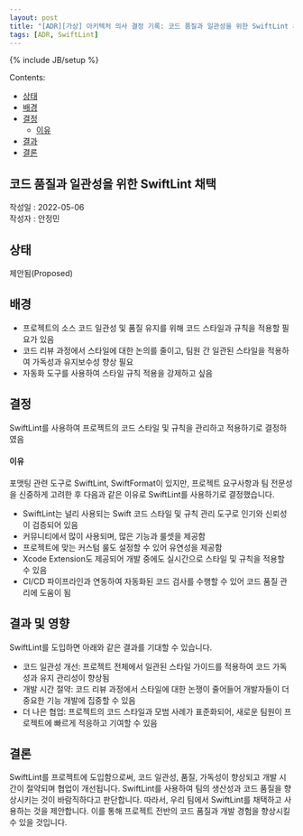 ```yaml
---
layout: post
title: "[ADR][가상] 아키텍처 의사 결정 기록: 코드 품질과 일관성을 위한 SwiftLint 채택"
tags: [ADR, SwiftLint]
---
```

{% include JB/setup %}

Contents:

* [상태](#status)
* [배경](#context)
* [결정](#decisions)
  * [이유](#rationale)
* [결과](#consequences)
* [결론](#conclusion)

## 코드 품질과 일관성을 위한 SwiftLint 채택

작성일 : 2022-05-06  
작성자 : 안정민

<h2 id="status">상태</h2>

제안됨(Proposed)

<h2 id="context">배경</h2>

* 프로젝트의 소스 코드 일관성 및 품질 유지를 위해 코드 스타일과 규칙을 적용할 필요가 있음
* 코드 리뷰 과정에서 스타일에 대한 논의를 줄이고, 팀원 간 일관된 스타일을 적용하여 가독성과 유지보수성 향상 필요
* 자동화 도구를 사용하여 스타일 규칙 적용을 강제하고 싶음

<h2 id="decisions">결정</h2>

SwiftLint를 사용하여 프로젝트의 코드 스타일 및 규칙을 관리하고 적용하기로 결정하였음

<h4 id="rationale">이유</h4>

포맷팅 관련 도구로 SwiftLint, SwiftFormat이 있지만, 프로젝트 요구사항과 팀 전문성을 신중하게 고려한 후 다음과 같은 이유로 SwiftLint를 사용하기로 결정했습니다.

* SwiftLint는 널리 사용되는 Swift 코드 스타일 및 규칙 관리 도구로 인기와 신뢰성이 검증되어 있음
* 커뮤니티에서 많이 사용되며, 많은 기능과 룰셋을 제공함
* 프로젝트에 맞는 커스텀 룰도 설정할 수 있어 유연성을 제공함
* Xcode Extension도 제공되어 개발 중에도 실시간으로 스타일 및 규칙을 적용할 수 있음
* CI/CD 파이프라인과 연동하여 자동화된 코드 검사를 수행할 수 있어 코드 품질 관리에 도움이 됨

<h2 id="consequences">결과 및 영향</h2>

SwiftLint를 도입하면 아래와 같은 결과를 기대할 수 있습니다.

* 코드 일관성 개선: 프로젝트 전체에서 일관된 스타일 가이드를 적용하여 코드 가독성과 유지 관리성이 향상됨
* 개발 시간 절약: 코드 리뷰 과정에서 스타일에 대한 논쟁이 줄어들어 개발자들이 더 중요한 기능 개발에 집중할 수 있음
* 더 나은 협업: 프로젝트의 코드 스타일과 모범 사례가 표준화되어, 새로운 팀원이 프로젝트에 빠르게 적응하고 기여할 수 있음

<h2 id="conclusion">결론</h2>

SwiftLint를 프로젝트에 도입함으로써, 코드 일관성, 품질, 가독성이 향상되고 개발 시간이 절약되며 협업이 개선됩니다. SwiftLint를 사용하여 팀의 생산성과 코드 품질을 향상시키는 것이 바람직하다고 판단합니다. 따라서, 우리 팀에서 SwiftLint를 채택하고 사용하는 것을 제안합니다. 이를 통해 프로젝트 전반의 코드 품질과 개발 경험을 향상시킬 수 있을 것입니다.
